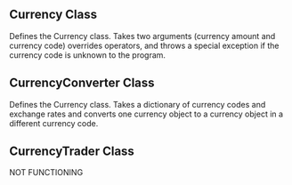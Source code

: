 ## Currency Class
Defines the Currency class. Takes two arguments (currency amount and currency code) overrides operators, and throws a special exception if the currency code is unknown to the program.

## CurrencyConverter Class
Defines the Currency class. Takes a dictionary of currency codes and exchange rates and converts one currency object to a currency object in a different currency code.

## CurrencyTrader Class
NOT FUNCTIONING

